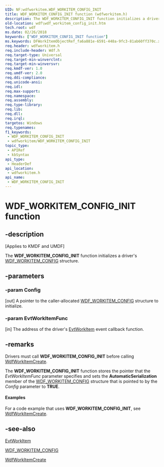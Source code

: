 ```yaml
---
UID: NF:wdfworkitem.WDF_WORKITEM_CONFIG_INIT
title: WDF_WORKITEM_CONFIG_INIT function (wdfworkitem.h)
description: The WDF_WORKITEM_CONFIG_INIT function initializes a driver's WDF_WORKITEM_CONFIG structure.
old-location: wdf\wdf_workitem_config_init.htm
tech.root: wdf
ms.date: 02/26/2018
keywords: ["WDF_WORKITEM_CONFIG_INIT function"]
ms.keywords: DFWorkItemObjectRef_fa6a881e-6591-448a-9fc3-81ab60ff370c.xml, WDF_WORKITEM_CONFIG_INIT, WDF_WORKITEM_CONFIG_INIT function, kmdf.wdf_workitem_config_init, wdf.wdf_workitem_config_init, wdfworkitem/WDF_WORKITEM_CONFIG_INIT
req.header: wdfworkitem.h
req.include-header: Wdf.h
req.target-type: Universal
req.target-min-winverclnt: 
req.target-min-winversvr: 
req.kmdf-ver: 1.0
req.umdf-ver: 2.0
req.ddi-compliance: 
req.unicode-ansi: 
req.idl: 
req.max-support: 
req.namespace: 
req.assembly: 
req.type-library: 
req.lib: 
req.dll: 
req.irql: 
targetos: Windows
req.typenames: 
f1_keywords:
 - WDF_WORKITEM_CONFIG_INIT
 - wdfworkitem/WDF_WORKITEM_CONFIG_INIT
topic_type:
 - APIRef
 - kbSyntax
api_type:
 - HeaderDef
api_location:
 - wdfworkitem.h
api_name:
 - WDF_WORKITEM_CONFIG_INIT
---
```


# WDF_WORKITEM_CONFIG_INIT function


## -description

<p class="CCE_Message">[Applies to KMDF and UMDF]</p>

The <b>WDF_WORKITEM_CONFIG_INIT</b> function initializes a driver's <a href="/windows-hardware/drivers/ddi/wdfworkitem/ns-wdfworkitem-_wdf_workitem_config">WDF_WORKITEM_CONFIG</a> structure.

## -parameters

### -param Config 

[out]
A pointer to the caller-allocated <a href="/windows-hardware/drivers/ddi/wdfworkitem/ns-wdfworkitem-_wdf_workitem_config">WDF_WORKITEM_CONFIG</a> structure to initialize.

### -param EvtWorkItemFunc 

[in]
The address of the driver's <a href="/windows-hardware/drivers/ddi/wdfworkitem/nc-wdfworkitem-evt_wdf_workitem">EvtWorkItem</a> event callback function.

## -remarks

Drivers must call <b>WDF_WORKITEM_CONFIG_INIT</b> before calling <a href="/windows-hardware/drivers/ddi/wdfworkitem/nf-wdfworkitem-wdfworkitemcreate">WdfWorkItemCreate</a>.

The <b>WDF_WORKITEM_CONFIG_INIT</b> function stores the pointer that the <i>EvtWorkItemFunc</i> parameter specifies and sets the <b>AutomaticSerialization</b> member of the <a href="/windows-hardware/drivers/ddi/wdfworkitem/ns-wdfworkitem-_wdf_workitem_config">WDF_WORKITEM_CONFIG</a> structure that is pointed to by the <i>Config</i> parameter to <b>TRUE</b>.


#### Examples

For a code example that uses <b>WDF_WORKITEM_CONFIG_INIT</b>, see <a href="/windows-hardware/drivers/ddi/wdfworkitem/nf-wdfworkitem-wdfworkitemcreate">WdfWorkItemCreate</a>.

<div class="code"></div>

## -see-also

<a href="/windows-hardware/drivers/ddi/wdfworkitem/nc-wdfworkitem-evt_wdf_workitem">EvtWorkItem</a>



<a href="/windows-hardware/drivers/ddi/wdfworkitem/ns-wdfworkitem-_wdf_workitem_config">WDF_WORKITEM_CONFIG</a>



<a href="/windows-hardware/drivers/ddi/wdfworkitem/nf-wdfworkitem-wdfworkitemcreate">WdfWorkItemCreate</a>
